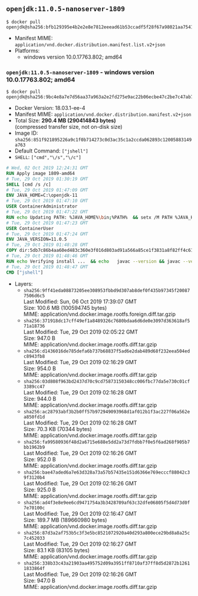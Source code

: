 ## `openjdk:11.0.5-nanoserver-1809`

```console
$ docker pull openjdk@sha256:bfb129395e4b2e2e8e7812eeead61b53ccadf5f28f67a98021aa754176dee7fc
```

-	Manifest MIME: `application/vnd.docker.distribution.manifest.list.v2+json`
-	Platforms:
	-	windows version 10.0.17763.802; amd64

### `openjdk:11.0.5-nanoserver-1809` - windows version 10.0.17763.802; amd64

```console
$ docker pull openjdk@sha256:9bc4e8a7e7d56aa37a963a2e2fd275e9ac22b06ecbe47c2be7c47ab79c2fb88c
```

-	Docker Version: 18.03.1-ee-4
-	Manifest MIME: `application/vnd.docker.distribution.manifest.v2+json`
-	Total Size: **290.4 MB (290414843 bytes)**  
	(compressed transfer size, not on-disk size)
-	Image ID: `sha256:851f921895226a9c1f0b714273c0d3ac35c1a2ccda062893c12005883149a763`
-	Default Command: `["jshell"]`
-	`SHELL`: `["cmd","\/s","\/c"]`

```dockerfile
# Wed, 02 Oct 2019 12:24:31 GMT
RUN Apply image 1809-amd64
# Tue, 29 Oct 2019 01:30:19 GMT
SHELL [cmd /s /c]
# Tue, 29 Oct 2019 01:47:09 GMT
ENV JAVA_HOME=C:\openjdk-11
# Tue, 29 Oct 2019 01:47:10 GMT
USER ContainerAdministrator
# Tue, 29 Oct 2019 01:47:22 GMT
RUN echo Updating PATH: %JAVA_HOME%\bin;%PATH% 	&& setx /M PATH %JAVA_HOME%\bin;%PATH%
# Tue, 29 Oct 2019 01:47:23 GMT
USER ContainerUser
# Tue, 29 Oct 2019 01:47:24 GMT
ENV JAVA_VERSION=11.0.5
# Tue, 29 Oct 2019 01:48:28 GMT
COPY dir:5db7c86b4aa60ed483c360e3f016d803ad91a566a85ce1f3831a8f82ff4c61c1 in C:\openjdk-11 
# Tue, 29 Oct 2019 01:48:46 GMT
RUN echo Verifying install ... 	&& echo   javac --version && javac --version 	&& echo   java --version && java --version
# Tue, 29 Oct 2019 01:48:47 GMT
CMD ["jshell"]
```

-	Layers:
	-	`sha256:9ff41eda08873205ee308953fbbd9d307ab8def0f435b97345f200877506d6c5`  
		Last Modified: Sun, 06 Oct 2019 17:39:07 GMT  
		Size: 100.6 MB (100594745 bytes)  
		MIME: application/vnd.docker.image.rootfs.foreign.diff.tar.gzip
	-	`sha256:371918dc17cff49ef1a8489326c7680bdaa6d6de0e3097d363618af571a18736`  
		Last Modified: Tue, 29 Oct 2019 02:05:22 GMT  
		Size: 947.0 B  
		MIME: application/vnd.docker.image.rootfs.diff.tar.gzip
	-	`sha256:d1436016de785defa6b737b68837f5ad6e2dab489d68f232eea504edc8943fb8`  
		Last Modified: Tue, 29 Oct 2019 02:16:29 GMT  
		Size: 954.0 B  
		MIME: application/vnd.docker.image.rootfs.diff.tar.gzip
	-	`sha256:03d808f963bd2437d70c9cd75873150348cc006fbc77da5e730c01cf3389cc47`  
		Last Modified: Tue, 29 Oct 2019 02:16:28 GMT  
		Size: 944.0 B  
		MIME: application/vnd.docker.image.rootfs.diff.tar.gzip
	-	`sha256:ac28793abf3b2b0ff57b972949093968d1af012b1f3ac227f06a562ea850fd1d`  
		Last Modified: Tue, 29 Oct 2019 02:16:28 GMT  
		Size: 70.3 KB (70344 bytes)  
		MIME: application/vnd.docker.image.rootfs.diff.tar.gzip
	-	`sha256:fa99580936f48d2a6715e688e5dd2a73d7fdbb7f0e5f6ad268f905b7bb1962b9`  
		Last Modified: Tue, 29 Oct 2019 02:16:26 GMT  
		Size: 952.0 B  
		MIME: application/vnd.docker.image.rootfs.diff.tar.gzip
	-	`sha256:bae47aded6a7e63d328a73a57b57435e151d6366e769ecccf88042c39f3120b4`  
		Last Modified: Tue, 29 Oct 2019 02:16:26 GMT  
		Size: 925.0 B  
		MIME: application/vnd.docker.image.rootfs.diff.tar.gzip
	-	`sha256:ad4f3e8e9ee6cd9471754a3b3428709af63c32dfe06805f5d4d73d0f7e70100c`  
		Last Modified: Tue, 29 Oct 2019 02:16:47 GMT  
		Size: 189.7 MB (189660980 bytes)  
		MIME: application/vnd.docker.image.rootfs.diff.tar.gzip
	-	`sha256:87d3a2af753b5c3f3e5bc8521072920a40d293a800ece29bd8a8a25c7c452033`  
		Last Modified: Tue, 29 Oct 2019 02:16:27 GMT  
		Size: 83.1 KB (83105 bytes)  
		MIME: application/vnd.docker.image.rootfs.diff.tar.gzip
	-	`sha256:338b33c43a21903aa495752d09a3951ff8710af37ff8d5d2872b12611833864f`  
		Last Modified: Tue, 29 Oct 2019 02:16:26 GMT  
		Size: 947.0 B  
		MIME: application/vnd.docker.image.rootfs.diff.tar.gzip
